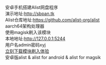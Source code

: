 安卓手机搭建Alist网盘程序<br>
演示地址:http://sbpan.tk <br>
Alist仓库地址:https://github.com/alist-org/alist<br>
aarch64架构处理器</br>
使用magisk刷入该模块<br>
本地地址:http://127.0.0.1:5244<br>
用户名admin密码xyj<br>
<a href="https://github.com/xyjzyh/AlistforMagisk/releases">立刻下载模块刷入体验</a><br>
安卓版alist & alist for android & alist for magsik
